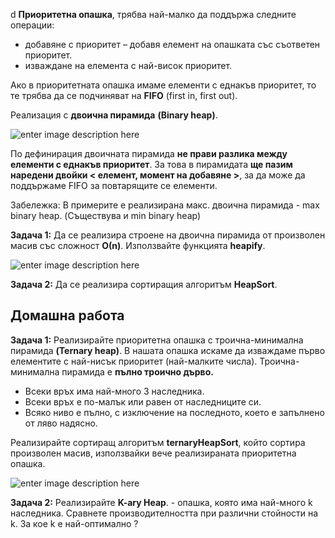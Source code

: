 d
**Приоритетна опашка**, трябва най-малко да поддържа следните операции:

 - добавяне с приоритет – добавя елемент на опашката със съответен приоритет.
 - изваждане на елемента с най-висок приоритет.

Ако в приоритетната опашка имаме елементи с еднакъв приоритет, то те трябва да се подчиняват на **FIFO** (first in, first out).
 
 Реализация с **двоична пирамида** **(Binary heap)**.
 
![enter image description here](https://i.ibb.co/yf7TVSY/1200px-Max-Heap-svg.png)


По дефинирация двоичната пирамида **не прави разлика между елементи с еднакъв приоритет**. За това в пирамидата **ще пазим наредени двойки < елемент, момент на добавяне >**, за да може да поддържаме FIFO за повтарящите се елементи.

Забележка: В примерите е реализирана макс. двоична пирамида - max binary heap. (Съществува и  min binary heap)



**Задача 1:** Да се реализира строене на двоична пирамида от произволен масив със сложност **О(n)**.
Използвайте функцията **heapify**.

![enter image description here](https://i.ibb.co/K9DsZTg/Untitled-Diagram.png)

**Задача 2:** Да се реализира сортиращия алгоритъм **HeapSort**.

## Домашна работа

**Задача 1:**
Реализирайте приоритетна опашка с троична-минимална пирамида **(Ternary heap)**.
В нашата опашка искаме да изваждаме първо елементите с най-нисък приоритет (най-малките числа).
Троична-минимална пирамида е **пълно троично дърво.**

 - Всеки връх има най-много 3 наследника.
 - Всеки връх е по-малък или равен от наследниците си.
 - Всяко ниво е пълно, с изключение на последното, което е запълнено от ляво надясно.
 
Реализирайте сортиращ алгоритъм **ternaryHeapSort**, който сортира произволен масив, използвайки вече реализираната приоритетна опашка.

![enter image description here](https://i.ibb.co/VCCHF5S/Untitled-Diagram-1.png)

**Задача 2:**
Реализирайте  **K-ary Heap**. - опашка, която има най-много k наследника.
Сравнете производителността при различни стойности на k. За кое k е най-оптимално ?
